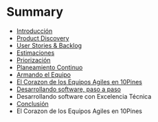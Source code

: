 # Summary

* [Introducción](README.md)
* [Product Discovery](/product-discovery.md)
* [User Stories & Backlog](user-stories-and-backlog.md)
* [Estimaciones](estimaciones.md)
* [Priorización](priorizacion.md)
* [Planeamiento Continuo](planeamiento-agil.md)
* [Armando el Equipo](armando-el-equipo.md)
* [El Corazon de los Equipos Agiles en 10Pines](el-corazon-de-los-equipos-agiles-en-10pines.md)
* [Desarrollando software, paso a paso](construyendo-el-producto-paso-a-paso.md)
* Desarrollando software con Excelencia Técnica
* [Conclusión](aspectos-tecnicos-de-la-construccion.md)
* El Corazon de los Equipos Agiles en 10Pines

